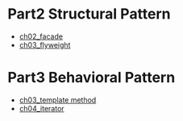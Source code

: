 # Part2 Structural Pattern
* [ch02_facade](/Part2%20Structural%20Pattern/ch02_facade.md)
* [ch03_flyweight](/Part2%20Structural%20Pattern/ch03_flyweight.md)

# Part3 Behavioral Pattern
* [ch03_template method](/Part3%20Behavioral%20Pattern/ch03_template%20method.md)
* [ch04_iterator](/Part3%20Behavioral%20Pattern/ch04_iterator.md)


